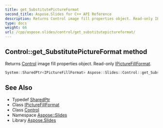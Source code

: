 ```yaml
---
title: get_SubstitutePictureFormat
second_title: Aspose.Slides for C++ API Reference
description: Returns Control image fill properties object. Read-only IPictureFillFormat.
type: docs
weight: 66
url: /cpp/aspose.slides/control/get_substitutepictureformat/
---
```

## Control::get_SubstitutePictureFormat method


Returns [Control](../) image fill properties object. Read-only [IPictureFillFormat](../../ipicturefillformat/).

```cpp
System::SharedPtr<IPictureFillFormat> Aspose::Slides::Control::get_SubstitutePictureFormat() override
```

## See Also

* Typedef [SharedPtr](../../../system/sharedptr/)
* Class [IPictureFillFormat](../../ipicturefillformat/)
* Class [Control](../)
* Namespace [Aspose::Slides](../../)
* Library [Aspose.Slides](../../../)
